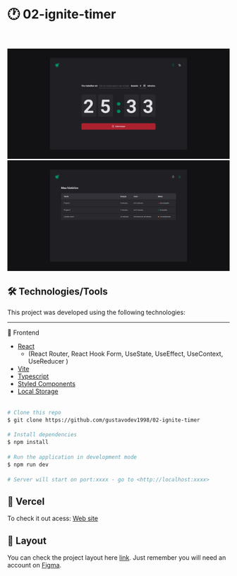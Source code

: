 # :clock1: 02-ignite-timer

<br><div align="center">
<img alt="" title="" src="https://github.com/gustavodev1998/02-ignite-timer/blob/main/public/ignite_timer_homePage.png?raw=true" width="1200px" />
<img alt="" title="" src="https://github.com/gustavodev1998/02-ignite-timer/blob/main/public/ignite_timer_historyPage.png?raw=true" width="1200px" />
</div>

## 🛠️ Technologies/Tools

This project was developed using the following technologies:

---

🔭 Frontend

- [React](https://pt-br.reactjs.org/)
  - (React Router, React Hook Form, UseState, UseEffect, UseContext, UseReducer )
- [Vite](https://vitejs.dev/)
- [Typescript](https://www.typescriptlang.org/)
- [Styled Components](https://styled-components.com/)
- [Local Storage](https://developer.mozilla.org/en-US/docs/Web/API/Window/localStorage)
```bash

# Clone this repo
$ git clone https://github.com/gustavodev1998/02-ignite-timer

# Install dependencies
$ npm install

# Run the application in development mode
$ npm run dev

# Server will start on port:xxxx - go to <http://localhost:xxxx>

```

## :link: Vercel
To check it out acess: <a target="_blank" href="https://todo-list-ts-one.vercel.app/">Web site</a>

## 🔖 Layout

You can check the project layout here [link](<https://www.figma.com/file/haXiTrkZb79FvdK9KY0WjB/Ignite-Timer-(Community)?node-id=0%3A1&t=scysP0IGd5bEtpRn-0>). Just remember you will need an account on [Figma](http://figma.com/).
